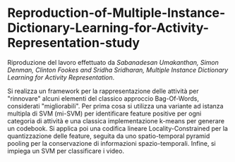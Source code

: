 # Reproduction-of-Multiple-Instance-Dictionary-Learning-for-Activity-Representation-study

Riproduzione del lavoro effettuato da *Sabanadesan Umakanthan, Simon Denman, Clinton Fookes and Sridha Sridharan, Multiple Instance Dictionary Learning for Activity
Representation*.

Si realizza un framework per la rappresentazione delle attività per "rinnovare" alcuni elementi del classico approccio Bag-Of-Words, considerati "migliorabili".
Per prima cosa si utilizza una variante ad istanza multipla di SVM (mi-SVM) per identificare feature positive per ogni categoria di attività e una classica implementazione k-means per generare un codebook.
Si applica poi una codifica lineare Locality-Constrained per la quantizzazione delle feature, seguita da uno spatio-temporal pyramid pooling per la conservazione di informazioni spazio-temporali.
Infine, si impiega un SVM per classificare i video.
